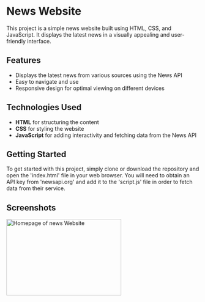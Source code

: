 # News Website
This project is a simple news website built using HTML, CSS, and JavaScript. It displays the latest news in a visually appealing and user-friendly interface.

## Features
- Displays the latest news from various sources using the News API
- Easy to navigate and use
- Responsive design for optimal viewing on different devices
  
## Technologies Used
- **HTML** for structuring the content
- **CSS** for styling the website
- **JavaScript** for adding interactivity and fetching data from the News API
 
## Getting Started
To get started with this project, simply clone or download the repository and open the 'index.html' file in your web browser. You will need to obtain an API key from 'newsapi.org' and add it to the 'script.js' file in order to fetch data from their service.

## Screenshots
<img src="https://github.com/NINAD-17/1Click-News-website/assets/94175390/7205dea9-65a6-4fda-9223-909b71149036" alt="Homepage of news Website" width="300" height="200">


